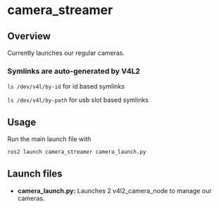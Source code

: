 
# camera_streamer

## Overview

Currently launches our regular cameras.

### Symlinks are auto-generated by V4L2

`ls /dev/v4l/by-id` for id based symlinks

`ls /dev/v4l/by-path` for usb slot based symlinks

## Usage

Run the main launch file with

```bash
ros2 launch camera_streamer camera_launch.py
```

## Launch files

* **camera_launch.py:** Launches 2 v4l2_camera_node to manage our cameras.
